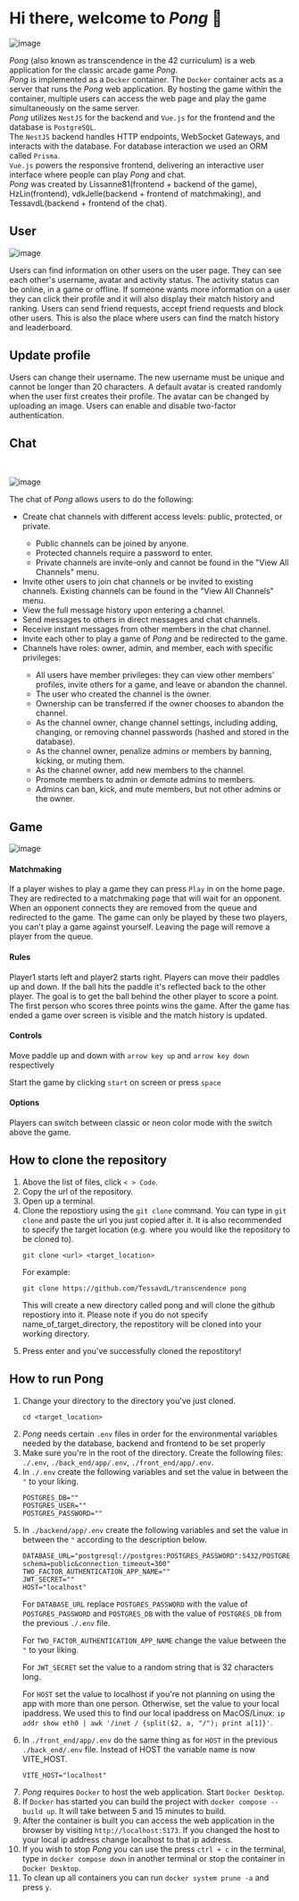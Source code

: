 <!DOCTYPE html>
<html><div class="welcome">
  <h1>Hi there, welcome to <i>Pong</i> 👋</h1>
  <div>
  
![image](https://github.com/TessavdL/transcendence/assets/72658914/e7898960-ff1e-434b-a4cc-e6beb936e8de)
  </div>
  
  <subtitle><i>Pong</i> (also known as transcendence in the 42 curriculum) is a web application for the classic arcade game <i>Pong</i>.<br>
<i>Pong</i> is implemented as a <code>Docker</code> container. 
The <code>Docker</code> container acts as a server that runs the <i>Pong</i> web application.
By hosting the game within the container, multiple users can access the web page and play the game simultaneously on the same server.<br>
<i>Pong</i> utilizes <code>NestJS</code> for the backend and <code>Vue.js</code> for the frontend and the database is <code>PostgreSQL</code>.<br>
The <code>NestJS</code> backend handles HTTP endpoints, WebSocket Gateways, and interacts with the database. For database interaction we used an ORM called <code>Prisma</code>.<br>
<code>Vue.js</code> powers the responsive frontend, delivering an interactive user interface where people can play <i>Pong</i> and chat.<br>
<i>Pong</i> was created by Lissanne81(frontend + backend of the game), HzLin(frontend), vdkJelle(backend + frontend of matchmaking), and TessavdL(backend + frontend of the chat).</subtitle>
</div>

<div class="user">
  <h2>User</h2>
  <div>
    
![image](https://github.com/TessavdL/transcendence/assets/72658914/00f32e09-1593-4e0f-84bd-78d93b8ba13e)
  </div>
  Users can find information on other users on the user page. They can see each other's username, avatar and activity status.
  The activity status can be online, in a game or offline.
  If someone wants more information on a user they can click their profile and it will also display their match history and ranking.
  Users can send friend requests, accept friend requests and block other users.
  This is also the place where users can find the match history and leaderboard.
</div>

<div class="profile">
  <h2>Update profile</h2>
  Users can change their username. The new username must be unique and cannot be longer than 20 characters.
  A default avatar is created randomly when the user first creates their profile. The avatar can be changed by uploading an image.
  Users can enable and disable two-factor authentication.
</div>

<div class="chat">
  <h2>Chat</h2>

<div><br>

![image](https://github.com/TessavdL/transcendence/assets/72658914/67e1c6b4-36ea-40e1-a1ed-01d7fe292fd3)
</div>
  
  The chat of <i>Pong</i> allows users to do the following:
  <ul>
    <li>Create chat channels with different access levels: public, protected, or private.</li>
    <ul>
      <li>Public channels can be joined by anyone.</li>
      <li>Protected channels require a password to enter.</li>
      <li>Private channels are invite-only and cannot be found in the "View All Channels" menu.</li>
    </ul>
    <li>Invite other users to join chat channels or be invited to existing channels. Existing channels can be found in the "View All Channels" menu.</li>
    <li>View the full message history upon entering a channel.</li>
    <li>Send messages to others in direct messages and chat channels.</li>
    <li>Receive instant messages from other members in the chat channel.</li>
    <li>Invite each other to play a game of <i>Pong</i> and be redirected to the game.</li>
    <li>Channels have roles: owner, admin, and member, each with specific privileges:</li>
    <ul>
      <li>All users have member privileges: they can view other members' profiles, invite others for a game, and leave or abandon the channel.</li>
      <li>The user who created the channel is the owner.</li>
      <li>Ownership can be transferred if the owner chooses to abandon the channel.</li>
      <li>As the channel owner, change channel settings, including adding, changing, or removing channel passwords (hashed and stored in the database).</li>
      <li>As the channel owner, penalize admins or members by banning, kicking, or muting them.</li>
      <li>As the channel owner, add new members to the channel.</li>
      <li>Promote members to admin or demote admins to members.</li>
      <li>Admins can ban, kick, and mute members, but not other admins or the owner.</li>
    </ul>
  </ul>
</div>

<div class="game">
  <h2>Game</h2>
  <div>

![image](https://github.com/TessavdL/transcendence/assets/72658914/bcc57378-58a5-4f4d-825d-60cc6a426c7f)
  </div>

  <div class="matchmaking">
    <h4>Matchmaking</h4>
    If a player wishes to play a game they can press <code>Play</code> in on the home page.
    They are redirected to a matchmaking page that will wait for an opponent.
    When an opponent connects they are removed from the queue and redirected to the game.
    The game can only be played by these two players, you can't play a game against yourself.
    Leaving the page will remove a player from the queue.
  </div>
  <h4>Rules</h4>
  <p>Player1 starts left and player2 starts right. Players can move their paddles up and down.
  If the ball hits the paddle it's reflected back to the other player. The goal is to get the ball behind the other player to score a point.
  The first person who scores three points wins the game. After the game has ended a game over screen is visible and the match history is updated.</p>
  <h4>Controls</h4>
    <p>Move paddle up and down with <code>arrow key up</code> and <code>arrow key down</code> respectively</p>
    <p>Start the game by clicking <code>start</code> on screen or press <code>space</code></p>
  <h4>Options</h4>
  <p>Players can switch between classic or neon color mode with the switch above the game.
</div>

<div class="clone">
  <h2>How to clone the repository</h2>
  <ol>
    <li>Above the list of files, click <code>< > Code</code>.</li>
    <li>Copy the url of the repository.</li>
    <li>Open up a terminal.</li>
    <li>Clone the repostiory using the <code>git clone</code> command. You can type in <code>git clone</code> and paste the url you just copied after it. It is also recommended to specify the target location (e.g. where you would like the repository to be cloned to).
<p>

```
git clone <url> <target_location>
```
  </p>
      <p>For example:</p><p>

```
git clone https://github.com/TessavdL/transcendence pong
```
  </p>
      <p>This will create a new directory called pong and will clone the github repostiory into it. Please note if you do not specify name_of_target_directory, the repostitory will be cloned into your working directory.</p>
    </li>
    <li>Press enter and you've successfully cloned the repostitory!</li>
  </ol>
</div>
<div class="run">
  <h2>How to run Pong</h2>
  <ol>
    <li>Change your directory to the directory you've just cloned.</li><p>
      
```
cd <target_location>
```
  </p>
    <li><i>Pong</i> needs certain <code>.env</code> files in order for the environmental variables needed by the database, backend and frontend to be set properly</li>
    <li>Make sure you're in the root of the directory. Create the following files: <code>./.env</code>, <code>./back_end/app/.env</code>, <code>./front_end/app/.env</code>.</li>
    <li>In <code>./.env</code> create the following variables and set the value in between the <code>"</code> to your liking.
      
```
POSTGRES_DB=""
POSTGRES_USER=""
POSTGRES_PASSWORD=""
```
   <li>
<p>In <code>./backend/app/.env</code> create the following variables and set the value in between the <code>"</code> according to the description below.</p>
     
```
DATABASE_URL="postgresql://postgres:POSTGRES_PASSWORD":5432/POSTGRES_DB?schema=public&connection_timeout=300"
TWO_FACTOR_AUTHENTICATION_APP_NAME=""
JWT_SECRET=""
HOST="localhost"
```
<p>For <code>DATABASE_URL</code> replace <code>POSTGRES_PASSWORD</code> with the value of <code>POSTGRES_PASSWORD</code> and <code>POSTGRES_DB</code> with the value of <code>POSTGRES_DB</code> from the previous <code>./.env</code> file.</p>
<p>For <code>TWO_FACTOR_AUTHENTICATION_APP_NAME</code> change the value between the <code>"</code> to your liking.</p>
<p>For <code>JWT_SECRET</code> set the value to a random string that is 32 characters long.</p>
<p>For <code>HOST</code> set the value to localhost if you're not planning on using the app with more than one person. Otherwise, set the value to your local ipaddress.
We used this to find our local ipaddress on MacOS/Linux: <code>ip addr show eth0 | awk '/inet / {split($2, a, "/"); print a[1]}'</code>.</p>
  <li>In <code>./front_end/app/.env</code> do the same thing as for <code>HOST</code> in the previous <code>./back_end/.env</code> file.
  Instead of HOST the variable name is now VITE_HOST.
      
```
VITE_HOST="localhost"
```
   <li><i>Pong</i> requires <code>Docker</code> to host the web application. Start <code>Docker Desktop</code>.</li>
    <li>If <code>Docker</code> has started you can build the project with <code>docker compose --build up</code>. It will take between 5 and 15 minutes to build.</li>
    <li>After the container is built you can access the web application in the browser by visiting <code>http://localhost:5173</code>.
   If you changed the host to your local ip address change localhost to that ip address.</li>
    <li>If you wish to stop <i>Pong</i> you can use the press <code>ctrl + c</code> in the terminal, type in <code>docker compose down</code> in another terminal or stop the container in <code>Docker Desktop</code>.</li>
    <li>To clean up all containers you can run <code>docker system prune -a</code> and press <code>y</code>.</li>
  </ol>
</div>
